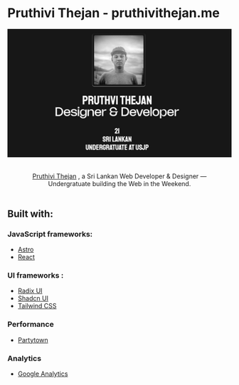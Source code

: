 # Pruthivi Thejan - pruthivithejan.me

<img src="public/images/image-default.jpg" alt="Preview">

<p align="center">
  <br/>
  <a href="https://pruthivithejan.me">Pruthivi Thejan</a> , a Sri Lankan Web Developer & Designer &mdash;
  <br/>
  Undergratuate building the Web in the Weekend.
  <br/><br/>
</p>

## Built with:

### JavaScript frameworks:

- <a href="https://astro.build">Astro</a>
- <a href="https://react.dev/">React</a>

### UI frameworks :

- <a href="https://www.radix-ui.com/">Radix UI</a>
- <a href="https://ui.shadcn.com/">Shadcn UI</a>
- <a href="https://tailwindcss.com/">Tailwind CSS</a>

### Performance

- <a href="https://partytown.builder.io/">Partytown</a>

### Analytics

- <a href="https://analytics.google.com/">Google Analytics</a>
